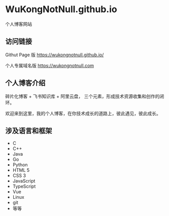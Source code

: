 # WuKongNotNull.github.io
个人博客网站

## 访问链接
Githut Page 版
https://wukongnotnull.github.io/

个人专属域名版
https://wukongnotnull.com

## 个人博客介绍
碎片化博客 + 飞书知识库 + 阿里云盘， 三个元素，形成技术资源收集和创作的闭环。

欢迎来到这里，我的个人博客，在你技术成长的道路上，彼此遇见，彼此成长。

## 涉及语言和框架
- C
- C++
- Java
- Go
- Python
- HTML 5
- CSS 3
- JavaScript
- TypeScript
- Vue
- Linux
- git
- 等等

